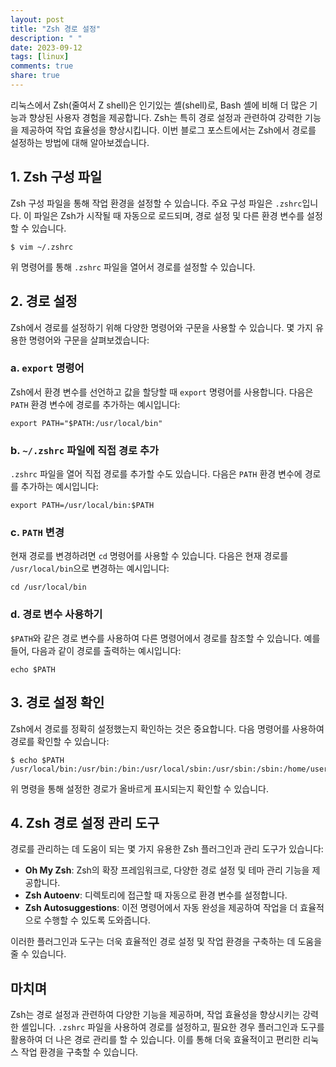 ```yaml
---
layout: post
title: "Zsh 경로 설정"
description: " "
date: 2023-09-12
tags: [linux]
comments: true
share: true
---
```


리눅스에서 Zsh(줄여서 Z shell)은 인기있는 셸(shell)로, Bash 셸에 비해 더 많은 기능과 향상된 사용자 경험을 제공합니다. Zsh는 특히 경로 설정과 관련하여 강력한 기능을 제공하여 작업 효율성을 향상시킵니다. 이번 블로그 포스트에서는 Zsh에서 경로를 설정하는 방법에 대해 알아보겠습니다.

## 1. Zsh 구성 파일

Zsh 구성 파일을 통해 작업 환경을 설정할 수 있습니다. 주요 구성 파일은 `.zshrc`입니다. 이 파일은 Zsh가 시작될 때 자동으로 로드되며, 경로 설정 및 다른 환경 변수를 설정할 수 있습니다.

```
$ vim ~/.zshrc
```

위 명령어를 통해 `.zshrc` 파일을 열어서 경로를 설정할 수 있습니다.

## 2. 경로 설정

Zsh에서 경로를 설정하기 위해 다양한 명령어와 구문을 사용할 수 있습니다. 몇 가지 유용한 명령어와 구문을 살펴보겠습니다:

### a. `export` 명령어

Zsh에서 환경 변수를 선언하고 값을 할당할 때 `export` 명령어를 사용합니다. 다음은 `PATH` 환경 변수에 경로를 추가하는 예시입니다:

```shell
export PATH="$PATH:/usr/local/bin"
```

### b. `~/.zshrc` 파일에 직접 경로 추가

`.zshrc` 파일을 열어 직접 경로를 추가할 수도 있습니다. 다음은 `PATH` 환경 변수에 경로를 추가하는 예시입니다:

```shell
export PATH=/usr/local/bin:$PATH
```

### c. `PATH` 변경

현재 경로를 변경하려면 `cd` 명령어를 사용할 수 있습니다. 다음은 현재 경로를 `/usr/local/bin`으로 변경하는 예시입니다:

```shell
cd /usr/local/bin
```

### d. 경로 변수 사용하기

`$PATH`와 같은 경로 변수를 사용하여 다른 명령어에서 경로를 참조할 수 있습니다. 예를 들어, 다음과 같이 경로를 출력하는 예시입니다:

```shell
echo $PATH
```

## 3. 경로 설정 확인

Zsh에서 경로를 정확히 설정했는지 확인하는 것은 중요합니다. 다음 명령어를 사용하여 경로를 확인할 수 있습니다:

```shell
$ echo $PATH
/usr/local/bin:/usr/bin:/bin:/usr/local/sbin:/usr/sbin:/sbin:/home/user/.local/bin:/home/user/bin
```

위 명령을 통해 설정한 경로가 올바르게 표시되는지 확인할 수 있습니다.

## 4. Zsh 경로 설정 관리 도구

경로를 관리하는 데 도움이 되는 몇 가지 유용한 Zsh 플러그인과 관리 도구가 있습니다:

- **Oh My Zsh**: Zsh의 확장 프레임워크로, 다양한 경로 설정 및 테마 관리 기능을 제공합니다.
- **Zsh Autoenv**: 디렉토리에 접근할 때 자동으로 환경 변수를 설정합니다.
- **Zsh Autosuggestions**: 이전 명령어에서 자동 완성을 제공하여 작업을 더 효율적으로 수행할 수 있도록 도와줍니다.

이러한 플러그인과 도구는 더욱 효율적인 경로 설정 및 작업 환경을 구축하는 데 도움을 줄 수 있습니다.

## 마치며

Zsh는 경로 설정과 관련하여 다양한 기능을 제공하며, 작업 효율성을 향상시키는 강력한 셸입니다. `.zshrc` 파일을 사용하여 경로를 설정하고, 필요한 경우 플러그인과 도구를 활용하여 더 나은 경로 관리를 할 수 있습니다. 이를 통해 더욱 효율적이고 편리한 리눅스 작업 환경을 구축할 수 있습니다.